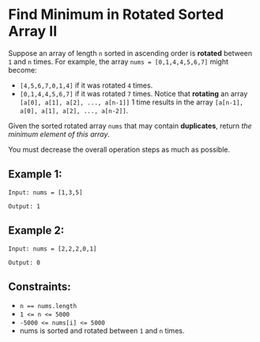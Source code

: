 # Find Minimum in Rotated Sorted Array II
Suppose an array of length `n` sorted in ascending order is **rotated** between `1` and `n` times. For example, the array `nums = [0,1,4,4,5,6,7]` might become:
- `[4,5,6,7,0,1,4]` if it was rotated `4` times.
- `[0,1,4,4,5,6,7]` if it was rotated `7` times.
Notice that **rotating** an array `[a[0], a[1], a[2], ..., a[n-1]]` 1 time results in the array `[a[n-1], a[0], a[1], a[2], ..., a[n-2]]`.


Given the sorted rotated array `nums` that may contain **duplicates**, return *the minimum element of this array*.


You must decrease the overall operation steps as much as possible.

 

## Example 1:

`Input: nums = [1,3,5]`

`Output: 1`




## Example 2:

`Input: nums = [2,2,2,0,1]`

`Output: 0`
 

## Constraints:

- `n == nums.length`
- `1 <= n <= 5000`
- `-5000 <= nums[i] <= 5000`
- nums is sorted and rotated between `1` and `n` times.
